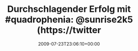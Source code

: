 ---
retweeted: false
source: <a href="http://twitter.com" rel="nofollow">Twitter Web Client</a>
entities:
  hashtags:
  - text: quadrophenia
    indices:
    - '28'
    - '41'
  symbols: []
  user_mentions: []
  urls: []
display_text_range:
- '0'
- '139'
favorite_count: '0'
id_str: '2807601746'
truncated: false
retweet_count: '0'
id: '2807601746'
created_at: Thu Jul 23 23:06:10 +0000 2009
favorited: false
full_text: 'Durchschlagender Erfolg mit #quadrophenia: [@sunrise2k5](https://twitter.com/sunrise2k5)
  eingepennt und VLC möchte die letzten 20 Minuten nicht mehr abspielen. Spielabbruch.'
lang: de
tags:
- quadrophenia
- pesos/twitter
date: '2009-07-23T23:06:10+00:00'
src: https://twitter.com/bascht/status/2807601746
original_url: https://twitter.com/bascht/status/2807601746
type: twitter_tweet
text: 'Durchschlagender Erfolg mit #quadrophenia: [@sunrise2k5](https://twitter.com/sunrise2k5)
  eingepennt und VLC möchte die letzten 20 Minuten nicht mehr abspielen. Spielabbruch.'
title: 'Durchschlagender Erfolg mit #quadrophenia: @sunrise2k5 (https://twitter'

---